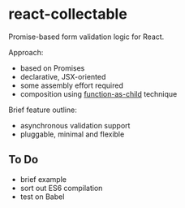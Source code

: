 # react-collectable

Promise-based form validation logic for React.

Approach:

- based on Promises
- declarative, JSX-oriented
- some assembly effort required
- composition using [function-as-child](https://medium.com/merrickchristensen/function-as-child-components-5f3920a9ace9) technique

Brief feature outline:

- asynchronous validation support
- pluggable, minimal and flexible

## To Do

- brief example
- sort out ES6 compilation
- test on Babel
